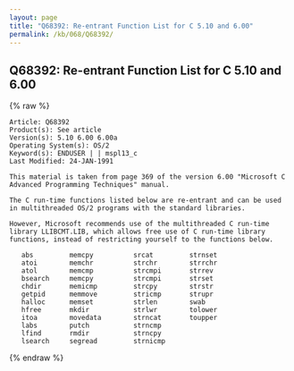 ```yaml
---
layout: page
title: "Q68392: Re-entrant Function List for C 5.10 and 6.00"
permalink: /kb/068/Q68392/
---
```


## Q68392: Re-entrant Function List for C 5.10 and 6.00

{% raw %}

	Article: Q68392
	Product(s): See article
	Version(s): 5.10 6.00 6.00a
	Operating System(s): OS/2
	Keyword(s): ENDUSER | | mspl13_c
	Last Modified: 24-JAN-1991
	
	This material is taken from page 369 of the version 6.00 "Microsoft C
	Advanced Programming Techniques" manual.
	
	The C run-time functions listed below are re-entrant and can be used
	in multithreaded OS/2 programs with the standard libraries.
	
	However, Microsoft recommends use of the multithreaded C run-time
	library LLIBCMT.LIB, which allows free use of C run-time library
	functions, instead of restricting yourself to the functions below.
	
	   abs         memcpy          srcat         strnset
	   atoi        memchr          strchr        strrchr
	   atol        memcmp          strcmpi       strrev
	   bsearch     memcpy          strcmpi       strset
	   chdir       memicmp         strcpy        strstr
	   getpid      memmove         stricmp       strupr
	   halloc      memset          strlen        swab
	   hfree       mkdir           strlwr        tolower
	   itoa        movedata        strncat       toupper
	   labs        putch           strncmp
	   lfind       rmdir           strncpy
	   lsearch     segread         strnicmp

{% endraw %}
